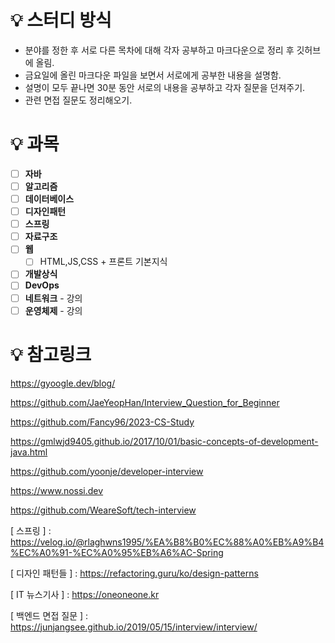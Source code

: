 # 💡 스터디 방식
- 분야를 정한 후 서로 다른 목차에 대해 각자 공부하고 마크다운으로 정리 후 깃허브에 올림.
- 금요일에 올린 마크다운 파일을 보면서 서로에게 공부한 내용을 설명함.
- 설명이 모두 끝나면 30분 동안 서로의 내용을 공부하고 각자 질문을 던져주기.
- 관련 면접 질문도 정리해오기.

# 💡 과목
- [ ] **자바**
- [ ] **알고리즘**
- [ ] **데이터베이스**
- [ ] **디자인패턴**
- [ ] **스프링**
- [ ] **자료구조**
- [ ] **웹**
  - [ ] HTML,JS,CSS + 프론트 기본지식
- [ ] **개발상식**
- [ ] **DevOps**
- [ ] **네트워크** - 강의
- [ ] **운영체제** - 강의

# 💡 참고링크
https://gyoogle.dev/blog/

https://github.com/JaeYeopHan/Interview_Question_for_Beginner

https://github.com/Fancy96/2023-CS-Study

https://gmlwjd9405.github.io/2017/10/01/basic-concepts-of-development-java.html

https://github.com/yoonje/developer-interview

https://www.nossi.dev

https://github.com/WeareSoft/tech-interview

[ 스프링 ] : 
https://velog.io/@rlaghwns1995/%EA%B8%B0%EC%88%A0%EB%A9%B4%EC%A0%91-%EC%A0%95%EB%A6%AC-Spring

[ 디자인 패턴들 ] : 
https://refactoring.guru/ko/design-patterns

[ IT 뉴스기사 ] : 
https://oneoneone.kr

[ 백엔드 면접 질문 ] :
https://junjangsee.github.io/2019/05/15/interview/interview/
